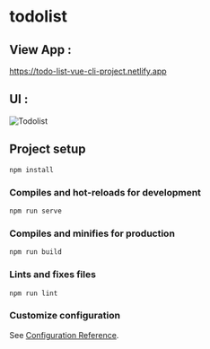# todolist

## View App :
https://todo-list-vue-cli-project.netlify.app

## UI :
![Todolist](https://user-images.githubusercontent.com/87034860/132366688-6c5dca4e-1e7f-4594-99a3-615fbd8c10ff.png)



## Project setup
```
npm install
```

### Compiles and hot-reloads for development
```
npm run serve
```

### Compiles and minifies for production
```
npm run build
```

### Lints and fixes files
```
npm run lint
```

### Customize configuration
See [Configuration Reference](https://cli.vuejs.org/config/).
